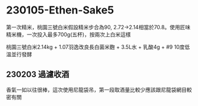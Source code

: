 # 230105-Ethen-Sake5

第一次精米，桃園三號白米假設精米步合為90, 2.72->2.14相當於70.8。使用匠味精米機，一次投入最多700g(五杯)，按兩次上白米這樣

桃園三號白米2.14kg + 1.07羽逸改良長白菌米麴 + 3.5L水 + 乳酸4g + #9 10度低溫並行發酵

## 230203 過濾收酒

香氣一如以往很棒，這次使用尼龍袋吊，第一段取酒量比較少應該跟尼龍袋網目較密有關